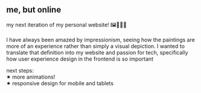 ## me, but online

my next iteration of my personal website! 🖼️👩‍💻🌷 <br/> <br> I have always been amazed by impressionism, seeing how the paintings are more of an experience rather than simply a visual depiction. I wanted to translate that definition into my website and passion for tech, specifically how user experience design in the frontend is so important

next steps: <br/>
✷ more animations! <br/>
✷ responsive design for mobile and tablets 

